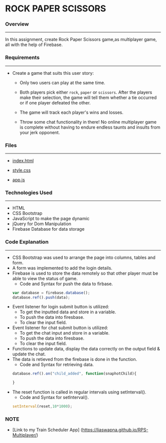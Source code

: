 # ROCK PAPER SCISSORS

### Overview
---
In this assignment, create Rock Paper Scissors game,as multiplayer game, all with the help of Firebase.

### Requirements
---
* Create a game that suits this user story:

  * Only two users can play at the same time.

  * Both players pick either `rock`, `paper` or `scissors`. After the players make their selection, the game will tell them whether a tie occurred or if one player defeated the other.

  * The game will track each player's wins and losses.

  * Throw some chat functionality in there! No online multiplayer game is complete without having to endure endless taunts and insults from your jerk opponent.
  
### Files
---
* [index.html](https://github.com/liaswapna/RPS-Multiplayer/blob/master/index.html)

* [style.css](https://github.com/liaswapna/RPS-Multiplayer/blob/master/assets/css/style.css)

* [app.js](https://github.com/liaswapna/RPS-Multiplayer/blob/master/assets/javascript/app.js)

### Technologies Used
---
* HTML
* CSS Bootstrap
* JavaScript to make the page dynamic
* jQuery for Dom Manipulation
* Firebase Database for data storage

### Code Explanation
---
* CSS Bootstrap was used to arrange the page into columns, tables and form.
* A form was implemented to add the login details.
* Firebase is used to store the data remotely so that other player must be able to view the status of game.
    * Code and Syntax for push the data to firbase.
    ```javascript
    var database = firebase.database();
    database.ref().push(data);
    ```
* Event listener for login submit button is utilized: 
    * To get the inputted data and store in a variable.
    * To push the data into firesbase.
    * To clear the input field.
* Event listener for chat submit button is utilized:
    * To get the chat input and store in a variable.
    * To push the data into firesbase.
    * To clear the input field.
* Functions to update data, display the data correctly on the output field & update the chat.
* The data is retieved from the firebase is done in the function.
    * Code and Syntax for retrieving data.
    ```javascript
    database.ref().on("child_added", function(snaphotChild){
    
    }
    ```
* The reset function is called in regular intervals using setInterval().
    * Code and Syntax for setInterval().
    ```javascript
    setInterval(reset,10*1000);
    ```
    

### NOTE
* [Link to my Train Scheduler App] (https://liaswapna.github.io/RPS-Multiplayer/)
